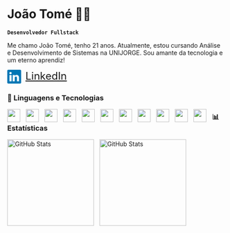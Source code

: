 # João Tomé 👨‍💻

**`Desenvolvedor Fullstack`**

Me chamo João Tomé, tenho 21 anos. Atualmente, estou cursando Análise e Desenvolvimento de Sistemas na UNIJORGE. Sou amante da tecnologia e um eterno aprendiz!

<a style="display: flex; align-itens: center; gap: 10px;font-size: 1.5rem;" href="https://www.linkedin.com/in/joaotomesz/"><svg alt="LinkedIn" xmlns="http://www.w3.org/2000/svg" width="32" height="32" fill="#0077B5" viewBox="0 0 16 16"><path d="M0 1.146C0 .513.526 0 1.175 0h13.65C15.474 0 16 .513 16 1.146v13.708c0 .633-.526 1.146-1.175 1.146H1.175C.526 16 0 15.487 0 14.854zm4.943 12.248V6.169H2.542v7.225zm-1.2-8.212c.837 0 1.358-.554 1.358-1.248-.015-.709-.52-1.248-1.342-1.248S2.4 3.226 2.4 3.934c0 .694.521 1.248 1.327 1.248zm4.908 8.212V9.359c0-.216.016-.432.08-.586.173-.431.568-.878 1.232-.878.869 0 1.216.662 1.216 1.634v3.865h2.401V9.25c0-2.22-1.184-3.252-2.764-3.252-1.274 0-1.845.7-2.165 1.193v.025h-.016l.016-.025V6.169h-2.4c.03.678 0 7.225 0 7.225z"/></svg>LinkedIn</a>

### 🤖 Linguagens e Tecnologias

<img align="left" 
    width="30px" 
    style="padding-right: 10px;" src="https://cdn.jsdelivr.net/gh/devicons/devicon@latest/icons/html5/html5-original.svg" />

<img align="left" 
    width="30px" 
    style="padding-right: 10px;" src="https://cdn.jsdelivr.net/gh/devicons/devicon@latest/icons/css3/css3-original.svg" />

<img  align="left" 
    width="30px" 
    style="padding-right: 10px;" src="https://cdn.jsdelivr.net/gh/devicons/devicon@latest/icons/tailwindcss/tailwindcss-original.svg" />

<img  align="left" 
    width="30px" 
    style="padding-right: 10px;" src="https://cdn.jsdelivr.net/gh/devicons/devicon@latest/icons/javascript/javascript-original.svg" />

<img align="left" 
    width="30px" 
    style="padding-right: 10px;" src="https://cdn.jsdelivr.net/gh/devicons/devicon@latest/icons/react/react-original.svg" />

<img align="left" 
    width="30px" 
    style="padding-right: 10px;" src="https://cdn.jsdelivr.net/gh/devicons/devicon@latest/icons/express/express-original.svg" />

<img 
    align="left" 
    width="30px" 
    style="padding-right: 10px;" src="https://cdn.jsdelivr.net/gh/devicons/devicon@latest/icons/nodejs/nodejs-original-wordmark.svg" />

<img align="left" 
    width="30px" 
    style="padding-right: 10px;" src="https://cdn.jsdelivr.net/gh/devicons/devicon@latest/icons/csharp/csharp-original.svg" />

<img align="left" 
    width="30px" 
    style="padding-right: 10px;" src="https://cdn.jsdelivr.net/gh/devicons/devicon@latest/icons/dotnetcore/dotnetcore-original.svg" />

<img align="left" 
    width="30px" 
    style="padding-right: 10px;" src="https://cdn.jsdelivr.net/gh/devicons/devicon@latest/icons/mysql/mysql-original.svg" />

<img align="left" 
    width="30px" 
    style="padding-right: 10px;" src="https://cdn.jsdelivr.net/gh/devicons/devicon@latest/icons/git/git-original.svg" />

### 📊 Estatísticas

<p>
  <img 
    align="left" 
    alt="GitHub Stats" 
    height="200" 
    style="padding-right: 10px;" 
    src="https://github-readme-stats.vercel.app/api?username=tomej-dev&show_icons=true&theme=tokyonight&include_all_commits=true&locale=pt-br" 
  />

<img 
      align="left" 
      alt="GitHub Stats" 
      height="200" 
      src="https://github-readme-stats.vercel.app/api/top-langs/?username=tomej-dev&theme=tokyonight&layout=compact&custom_title=Tecnologias&langs_count=9" 
  />

</p>
